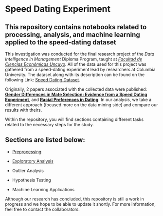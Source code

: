 # Speed Dating Experiment
## This repository contains notebooks related to processing, analysis, and machine learning applied to the speed-dating dataset


This investigation was conducted for the final research project of the *Data Intelligence in Management* Diploma Program, taught at [*Facultad de Ciencias Económicas Uncuyo*](https://fce.uncuyo.edu.ar/). All of the data used for this project was gathered from a speed-dating experiment lead by researchers at Columbia University. The dataset along with its description can be found on the following Link: [Speed Dating Dataset](https://www.openml.org/search?type=data&sort=runs&status=active&id=40536).


Originally, 2 papers associated with the collected data were published: 
[**Gender Differences in Mate Selection: Evidence from a Speed Dating Experiment**](http://www.stat.columbia.edu/~gelman/stuff_for_blog/sheena.pdf), and [**Racial Preferences in Dating**](https://business.columbia.edu/sites/default/files-efs/pubfiles/866/racialPreferences.pdf). In our analysis, we take a different approach (focused more on the data mining side) and compare our results with theirs.


Within the repository, you will find sections containing different tasks related to the necessary steps for the study. 

## Sections are listed below:

<!-- UL -->

* [Preprocessing](Code/Preprocessing/) 

* [Exploratory Analysis](Code/Exploratory%20Analysis/) 

* Outlier Analysis

* Hypothesis Testing 

* Machine Learning Applications

Although our research has concluded, this repository is still a work in progress and we hope to be able to update it shortly. For more information, feel free to contact the collaborators.



